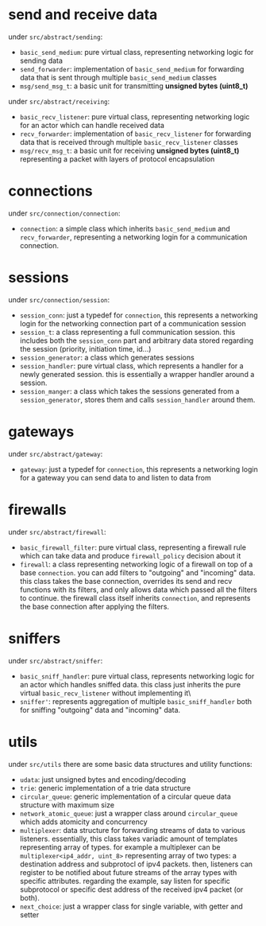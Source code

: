 # send and receive data
under `src/abstract/sending`:
* `basic_send_medium`: pure virtual class, representing networking logic for sending data
* `send_forwarder`: implementation of `basic_send_medium` for forwarding data that is sent through multiple `basic_send_medium` classes
* `msg/send_msg_t`: a basic unit for transmitting **unsigned bytes (uint8_t)**

under `src/abstract/receiving`:
* `basic_recv_listener`: pure virtual class, representing networking logic for an actor which can handle received data
* `recv_forwarder`: implementation of `basic_recv_listener` for forwarding data that is received through multiple `basic_recv_listener` classes
* `msg/recv_msg_t`: a basic unit for receiving **unsigned bytes (uint8_t)** representing a packet with layers of protocol encapsulation

# connections
under `src/connection/connection`:
* `connection`: a simple class which inherits `basic_send_medium` and `recv_forwarder`, representing a networking login for a communication connection.

# sessions
under `src/connection/session`:
* `session_conn`: just a typedef for `connection`, this represents a networking login for the networking connection part of a communication session
* `session_t`: a class representing a full communication session. this includes both the `session_conn` part and arbitrary data stored regarding the session (priority, initiation time, id...)
* `session_generator`: a class which generates sessions
* `session_handler`: pure virtual class, which represents a handler for a newly generated session. this is essentially a wrapper handler around a session.
* `session_manger`: a class which takes the sessions generated from a `session_generator`, stores them and calls `session_handler` around them.

# gateways
under `src/abstract/gateway`:
* `gateway`: just a typedef for `connection`, this represents a networking login for a gateway you can send data to and listen to data from

# firewalls
under `src/abstract/firewall`:
* `basic_firewall_filter`: pure virtual class, representing a firewall rule which can take data and produce `firewall_policy` decision about it
* `firewall`: a class representing networking logic of a firewall on top of a base `connection`. you can add filters to "outgoing" and "incoming" data. this class takes the base connection, overrides its send and recv functions with its filters, and only allows data which passed all the filters to continue. the firewall class itself inherits `connection`, and represents the base connection after applying the filters.

# sniffers
under `src/abstract/sniffer`:
* `basic_sniff_handler`: pure virtual class, represents networking logic for an actor which handles sniffed data. this class just inherits the pure virtual `basic_recv_listener` without implementing it\
* `sniffer'`: represents aggregation of multiple `basic_sniff_handler` both for sniffing "outgoing" data and "incoming" data.

# utils
under `src/utils` there are some basic data structures and utility functions:
* `udata`: just unsigned bytes and encoding/decoding
* `trie`: generic implementation of a trie data structure
* `circular_queue`: generic implementation of a circular queue data structure with maximum size
* `network_atomic_queue`: just a wrapper class around `circular_queue` which adds atomicity and concurrency
* `multiplexer`: data structure for forwarding streams of data to various listeners. essentially, this class takes variadic amount of templates representing array of types. for example a multiplexer can be `multiplexer<ip4_addr, uint_8>` representing array of two types: a destination address and subprotocl of ipv4 packets. then, listeners can register to be notified about future streams of the array types with specific attributes. regarding the example, say listen for specific subprotocol or specific dest address of the received ipv4 packet (or both).
* `next_choice`: just a wrapper class for single variable, with getter and setter